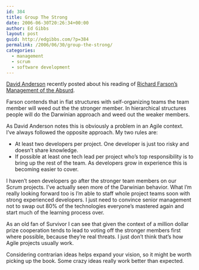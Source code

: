 ```yaml
---
id: 384
title: Group The Strong
date: 2006-06-30T20:26:34+00:00
author: Ed Gibbs
layout: post
guid: http://edgibbs.com/?p=384
permalink: /2006/06/30/group-the-strong/
categories:
  - management
  - scrum
  - software development
---
```

[David Anderson](http://www.agilemanagement.net/Articles/Weblog/PutalltheGoodPeopleTogeth.html) recently posted about his reading of [Richard Farson&#8217;s](http://www.nefried.com/speakers/profiles/spkfarson.cfm) [Management of the Absurd](http://www.amazon.com/gp/product/0684830442/ref=ase_thelairdorganisaA/002-4978403-7255264?s=books&v=glance&n=283155&tagActionCode=thelairdorganisaA).

Farson contends that in flat structures with self-organizing teams the team member will weed out the the stronger member. In hierarchical structures people will do the Darwinian approach and weed out the weaker members.

As David Anderson notes this is obviously a problem in an Agile context. I&#8217;ve always followed the opposite approach. My two rules are:

  * At least two developers per project. One developer is just too risky and doesn&#8217;t share knowledge.
  * If possible at least one tech lead per project who&#8217;s top responsibility is to bring up the rest of the team. As developers grow in experience this is becoming easier to cover.

I haven&#8217;t seen developers go after the stronger team members on our Scrum projects. I&#8217;ve actually seen more of the Darwinian behavior. What I&#8217;m really looking forward too is I&#8217;m able to staff whole project teams soon with strong experienced developers. I just need to convince senior management not to swap out 80% of the technologies everyone&#8217;s mastered again and start much of the learning process over.

As an old fan of Survivor I can see that given the context of a million dollar prize cooperation tends to lead to voting off the stronger members first where possible, because they&#8217;re real threats. I just don&#8217;t think that&#8217;s how Agile projects usually work.

Considering contrarian ideas helps expand your vision, so it might be worth picking up the book. Some crazy ideas really work better than expected.